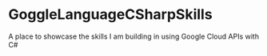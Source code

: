 # GoggleLanguageCSharpSkills
A place to showcase the skills I am building in using Google Cloud APIs with C#
